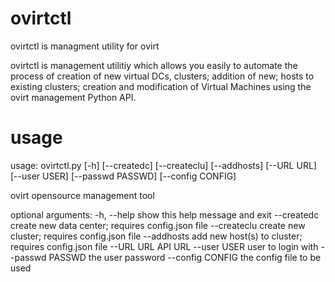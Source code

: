 # ovirtctl
ovirtctl is managment utility for ovirt

ovirtctl is management utilitiy which allows you easily to automate the process of creation of new virtual DCs, clusters; addition of new; hosts to existing clusters; creation and modification of Virtual Machines using the ovirt management Python API.

# usage
usage: ovirtctl.py [-h] [--createdc] [--createclu] [--addhosts] [--URL URL]
                   [--user USER] [--passwd PASSWD] [--config CONFIG]

ovirt opensource management tool

optional arguments:
  -h, --help       show this help message and exit
  --createdc       create new data center; requires config.json file
  --createclu      create new cluster; requires config.json file
  --addhosts       add new host(s) to cluster; requires config.json file
  --URL URL        API URL
  --user USER      user to login with
  --passwd PASSWD  the user password
  --config CONFIG  the config file to be used
